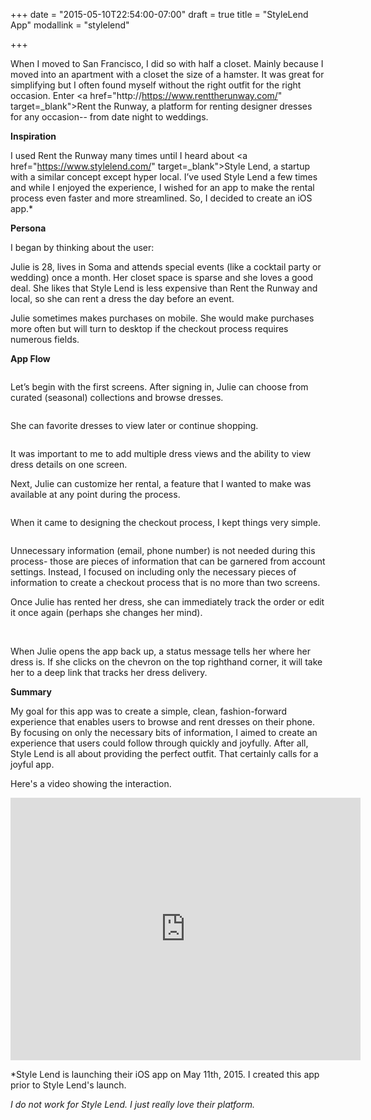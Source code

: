 +++
date = "2015-05-10T22:54:00-07:00"
draft = true
title = "StyleLend App"
modallink = "stylelend"

+++

When I moved to San Francisco, I did so with half a closet. Mainly because I moved into an apartment with a closet the size of a hamster. It was great for simplifying but I often found myself without the right outfit for the right occasion. Enter <a href="http://https://www.renttherunway.com/" target=_blank">Rent the Runway</a>, a platform for renting designer dresses for any occasion-- from date night to weddings. 

**Inspiration**

I used Rent the Runway many times until I heard about <a href="https://www.stylelend.com/" target=_blank">Style Lend</a>, a startup with a similar concept except hyper local. I’ve used Style Lend a few times and while I enjoyed the experience, I wished for an app to make the rental process even faster and more streamlined. So, I decided to create an iOS app.* 

**Persona**

I began by thinking about the user: 

Julie is 28, lives in Soma and attends special events (like a cocktail party or wedding) once a month. Her closet space is sparse and she loves a good deal. She likes that Style Lend is less expensive than Rent the Runway and local, so she can rent a dress the day before an event. 

Julie sometimes makes purchases on mobile. She would make purchases more often but will turn to desktop if the checkout process requires numerous fields. 

**App Flow**

<img class="img-responsive img-centered" src="/images/style guide.png" alt="">

Let’s begin with the first screens. After signing in, Julie can choose from curated (seasonal) collections and browse dresses. 

<img class="img-responsive img-centered" src="/images/Screen1-3.png" alt="">

She can favorite dresses to view later or continue shopping. 

<img class="img-responsive img-centered" src="/images/Screen4.png" alt="">

It was important to me to add multiple dress views and the ability to view dress details on one screen. 

Next, Julie can customize her rental, a feature that I wanted to make was available at any point during the process. 

<img class="img-responsive img-centered" src="/images/Screen4 with calendars.png" alt="">

When it came to designing the checkout process, I kept things very simple. 

<img class="img-responsive img-centered" src="/images/Screen5.png" alt="">

Unnecessary information (email, phone number) is not needed during this process- those are pieces of information that can be garnered from account settings. Instead, I focused on including only the necessary pieces of information to create a checkout process that is no more than two screens.

Once Julie has rented her dress, she can immediately track the order or edit it once again (perhaps she changes her mind). 

<img class="img-responsive img-centered" src="/images/Last Screen.png" alt="">

<img class="img-responsive img-centered" src="/images/Last Screen.png" alt="">

When Julie opens the app back up, a status message tells her where her dress is. If she clicks on the chevron on the top righthand corner, it will take her to a deep link that tracks her dress delivery. 

**Summary**

My goal for this app was to create a simple, clean, fashion-forward experience that enables users to browse and rent dresses on their phone. By focusing on only the necessary bits of information, I aimed to create an experience that users could follow through quickly and joyfully. After all, Style Lend is all about providing the perfect outfit. That certainly calls for a joyful app. 

Here's a video showing the interaction. 
<iframe width="560" height="420" src="https://www.dropbox.com/s/wcdwwky6gbqecju/Paige%20%231.mov?dl=0" frameborder="0" allowfullscreen></iframe>

*Style Lend is launching their iOS app on May 11th, 2015. I created this app prior to Style Lend's launch.
 
*I do not work for Style Lend. I just really love their platform.*

